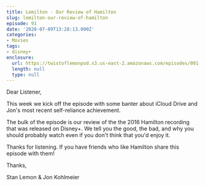 ```yaml
---
title: Lemilton - Our Review of Hamilton
slug: lemilton-our-review-of-hamilton
episode: 91
date: '2020-07-09T13:28:13.000Z'
categories:
- Movies
tags:
- disney+
enclosure:
  url: https://twistoflemonpod.s3.us-east-2.amazonaws.com/episodes/091-lwatol-20200709.mp3
  length: null
  type: null
---
```


Dear Listener,

This week we kick off the episode with some banter about iCloud Drive and Jon's most recent self-reliance achievement.

The bulk of the episode is our review of the the 2016 Hamilton recording that was released on Disney+. We tell you the good, the bad, and why you should probably watch even if you don't think that you'd enjoy it.

Thanks for listening. If you have friends who like Hamilton share this episode with them!

Thanks,

Stan Lemon & Jon Kohlmeier

